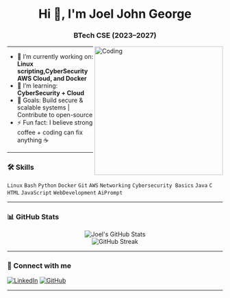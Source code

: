 <h1 align="center">Hi 👋, I'm Joel John George</h1>
<h3 align="center">BTech CSE (2023–2027)</h3>

<img align="right" alt="Coding" width="300" src="https://media.giphy.com/media/qgQUggAC3Pfv687qPC/giphy.gif">

---

- 🔭 I’m currently working on: **Linux scripting,CyberSecurity AWS Cloud, and Docker**
- 🌱 I’m learning: **CyberSecurity + Cloud**
- 🧠 Goals: Build secure & scalable systems | Contribute to open-source
- ⚡ Fun fact: I believe strong coffee + coding can fix anything ☕

---

### 🛠️ Skills
`Linux` `Bash` `Python` `Docker` `Git` `AWS` `Networking` `Cybersecurity Basics` `Java` `C` `HTML` `JavaScript` `WebDevelopment` `AiPrompt`

---

### 📊 GitHub Stats

<p align="center">
  <img src="https://github-readme-stats.vercel.app/api?username=joeljohngeorge8080&show_icons=true&theme=radical" alt="Joel's GitHub Stats" />
  <br/>
  <img src="https://github-readme-streak-stats.herokuapp.com?user=joeljohngeorge8080&theme=radical" alt="GitHub Streak"/>
</p>

---

### 🔗 Connect with me

[![LinkedIn](https://img.shields.io/badge/-LinkedIn-blue?style=flat-square&logo=Linkedin&logoColor=white&link=https://linkedin.com/in/your-link)](https://www.linkedin.com/in/joel-john-george-716874287?utm_source=share&utm_campaign=share_via&utm_content=profile&utm_medium=android_app)
[![GitHub](https://img.shields.io/badge/-GitHub-000?style=flat-square&logo=github&logoColor=white)](https://github.com/joeljohngeorge8080)

---

